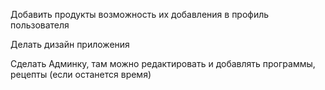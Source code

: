 <!-- Release 1: внедрить скелетон - done -->
<!-- Release 2: подключить пакеты - done -->

<!-- Release 3: спроектировать БД - перепроектировать БД ? -->

<!-- Release 4: проверить регистрацию и вход - done -->
<!-- Release 5: Добавить в базу продукты, рецепты - done -->
<!-- Release 6: добавить возможность добавления рецептов, диет в избранное, также их удаление - ? -->

Добавить продукты возможность их добавления в профиль пользователя

<!-- Настроить условный рендер, что не авторизованный пользователь может смотреть всю инфу на сайте без регистрации, но не может добавлять в избранное -->

Делать дизайн приложения

Сделать Админку, там можно редактировать и добавлять программы, рецепты (если останется время)
